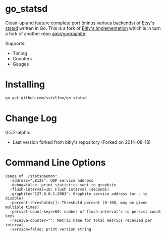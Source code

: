 # go_statsd

Clean-up and feature complete port (minus various backends) of [Etsy's
statsd][1] written in Go. This is a fork of [Bitly's Implementation][2] which
is in turn a fork of another repo [amir/gographite][3].

Supports:

* Timing
* Counters
* Gauges

# Installing

```bash
go get github.com/sstelfox/go_statsd
```

# Change Log

0.5.2-alpha:

* Last version forked from bitly's repository (Forked on 2014-08-18)

# Command Line Options

```
Usage of ./statsdaemon:
  -address=":8125": UDP service address
  -debug=false: print statistics sent to graphite
  -flush-interval=10: Flush interval (seconds)
  -graphite="127.0.0.1:2003": Graphite service address (or - to disable)
  -percent-threshold=[]: Threshold percent (0-100, may be given multiple times)
  -persist-count-keys=60: number of flush-interval's to persist count keys
  -receive-counter="": Metric name for total metrics recevied per interval
  -version=false: print version string
```

[1]: https://github.com/etsy/statsd
[2]: https://github.com/bitly/statsdaemon
[3]: https://github.com/amir/gographite
